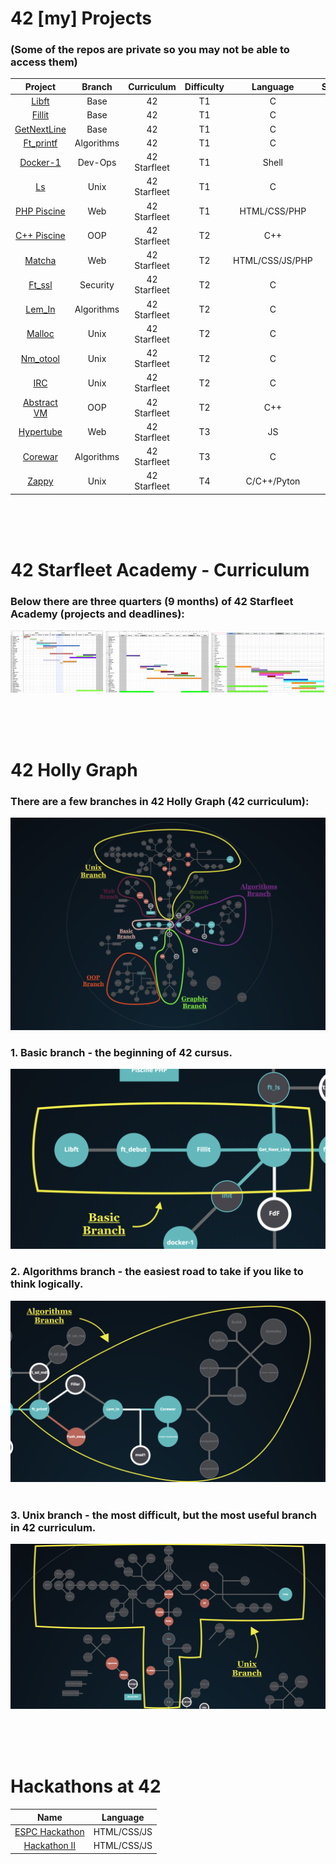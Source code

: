 
# 42 [my] Projects
  ### (Some of the repos are private so you may not be able to access them)
  
|Project|Branch|Curriculum|Difficulty|Language|Status|
|:-:|:-:|:-:|:-:|:-:|:-:|
|[Libft](https://github.com/psprawka/Libft)|Base|42|T1|C|:rooster:|
|[Fillit](https://github.com/psprawka/Fillit)|Base|42|T1|C|:rooster:|
|[GetNextLine](https://github.com/psprawka/GetNextLine)|Base|42|T1|C|:rooster:|
|[Ft_printf](https://github.com/psprawka/ft_printf)|Algorithms|42|T1|C|:rooster:|
|[Docker-1](https://github.com/psprawka/docker-1)|Dev-Ops|42 Starfleet|T1|Shell|:rooster:|
|[Ls](https://github.com/psprawka/ft_ls)|Unix|42 Starfleet|T1|C|:hatched_chick:|
|[PHP Piscine](https://github.com/psprawka/Php_piscine)|Web|42 Starfleet|T1|HTML/CSS/PHP|:rooster:| 
|[C++ Piscine](https://github.com/psprawka/Cpp_piscine)|OOP|42 Starfleet|T2|C++|:rooster:|
|[Matcha](https://github.com/psprawka/Matcha)|Web|42 Starfleet|T2|HTML/CSS/JS/PHP|:hatching_chick:|
|[Ft_ssl](https://github.com/psprawka/Ft_ssl)|Security|42 Starfleet|T2|C|:rooster:|
|[Lem_In](https://github.com/psprawka/Lem-in)|Algorithms|42 Starfleet|T2|C|:rooster:|
|[Malloc](https://github.com/psprawka/ft_malloc)|Unix|42 Starfleet|T2|C|:hatched_chick:|
|[Nm_otool](https://github.com/psprawka/nm-otool)|Unix|42 Starfleet|T2|C|:hatching_chick:|
|[IRC](https://github.com/psprawka/IRC)|Unix|42 Starfleet|T2|C|:hatched_chick:|
|[Abstract VM](https://github.com/psprawka/Abstract_VM)|OOP|42 Starfleet|T2|C++|:egg:|
|[Hypertube](https://github.com/psprawka/Hypertube)|Web|42 Starfleet|T3|JS|:hatching_chick:| 
|[Corewar](https://github.com/psprawka/corewar)|Algorithms|42 Starfleet|T3|C|:rooster:| 
|[Zappy](https://github.com/psprawka/Zappy)|Unix|42 Starfleet|T4|C/C++/Pyton|:rooster:|

</br></br></br>
# 42 Starfleet Academy - Curriculum
  ### Below there are three quarters (9 months) of 42 Starfleet Academy (projects and deadlines): 
<p float="left">
  <img src="srcs/road1.png" width="29.4%"/>
  <img src="srcs/road2.png" width="32.8%"/> 
  <img src="srcs/road3.png" width="35.8%"/>
</p>

</br></br></br>
# 42 Holly Graph
 ### There are a few branches in 42 Holly Graph (42 curriculum):
![](srcs/curriculum.png)
</br>

### 1. Basic branch - the beginning of 42 cursus.
![](srcs/base.png) 
</br>

### 2. Algorithms branch - the easiest road to take if you like to think logically.
![](srcs/algo.png)  
</br>

### 3. Unix branch - the most difficult, but the most useful branch in 42 curriculum.
![](srcs/unix.png)  
 
</br></br></br>
# Hackathons at 42
|Name|Language|
|:-:|:-:|
|[ESPC Hackathon](https://github.com/psprawka/Restoratio)|HTML/CSS/JS|
|[Hackathon II](https://github.com/psprawka/Moodweb)|HTML/CSS/JS|
